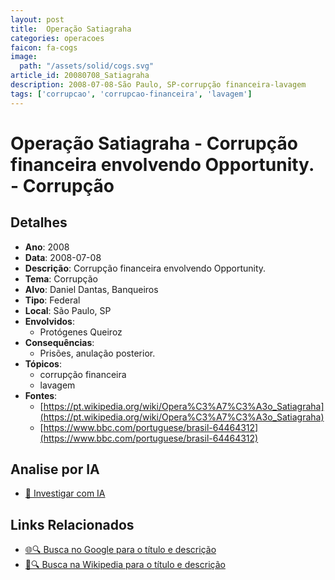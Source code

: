 ```yaml
---
layout: post
title:  Operação Satiagraha
categories: operacoes
faicon: fa-cogs
image:
  path: "/assets/solid/cogs.svg"
article_id: 20080708_Satiagraha
description: 2008-07-08-São Paulo, SP-corrupção financeira-lavagem
tags: ['corrupcao', 'corrupcao-financeira', 'lavagem']
---
```


# Operação Satiagraha - Corrupção financeira envolvendo Opportunity. - Corrupção

## Detalhes
- **Ano**: 2008
- **Data**: 2008-07-08
- **Descrição**: Corrupção financeira envolvendo Opportunity.
- **Tema**: Corrupção
- **Alvo**: Daniel Dantas, Banqueiros
- **Tipo**: Federal
- **Local**: São Paulo, SP
- **Envolvidos**:
  - Protógenes Queiroz
- **Consequências**:
  - Prisões, anulação posterior.
- **Tópicos**:
  - corrupção financeira
  - lavagem
- **Fontes**:
  - [https://pt.wikipedia.org/wiki/Opera%C3%A7%C3%A3o_Satiagraha](https://pt.wikipedia.org/wiki/Opera%C3%A7%C3%A3o_Satiagraha)
  - [https://www.bbc.com/portuguese/brasil-64464312](https://www.bbc.com/portuguese/brasil-64464312)

## Analise por IA
- [🤖 Investigar com IA](https://www.perplexity.ai/search?q=%22opera%C3%A7%C3%A3o%20policial%20Brasil%22%20Opera%C3%A7%C3%A3o%20Satiagraha%20Corrup%C3%A7%C3%A3o%20financeira%20envolvendo%20Opportunity.%20S%C3%A3o%20Paulo%2C%20SP%202008-07-08)

## Links Relacionados
- [🌐🔍 Busca no Google para o título e descrição](https://www.google.com/search?q=%22opera%C3%A7%C3%A3o%20policial%20Brasil%22%20Opera%C3%A7%C3%A3o%20Satiagraha%20Corrup%C3%A7%C3%A3o%20financeira%20envolvendo%20Opportunity.%20S%C3%A3o%20Paulo%2C%20SP%202008-07-08)
- [📖🔍 Busca na Wikipedia para o título e descrição](https://pt.wikipedia.org/w/index.php?search=%22opera%C3%A7%C3%A3o%20policial%20Brasil%22%20Opera%C3%A7%C3%A3o%20Satiagraha%20Corrup%C3%A7%C3%A3o%20financeira%20envolvendo%20Opportunity.%20S%C3%A3o%20Paulo%2C%20SP%202008-07-08)

